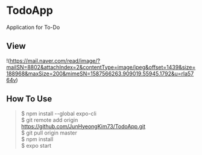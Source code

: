 # TodoApp
Application for To-Do
## View
!(https://mail.naver.com/read/image/?mailSN=8802&attachIndex=2&contentType=image/jpeg&offset=1439&size=188968&maxSize=200&mimeSN=1587566263.909019.55945.1792&u=rla5764v)
## How To Use
>$ npm install --global expo-cli  
$ git remote add origin https://github.com/JunHyeongKim73/TodoApp.git        
$ git pull origin master  
$ npm install  
$ expo start  
